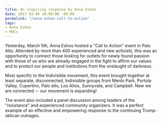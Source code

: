 ```yaml
---
title: An inspiring response by Anna Eshoo
date: 2017-03-06 10:09:00 -08:00
permalink: "/anna-eshoo-call-to-action"
tags:
- Anna Eshoo
- MOCs
---
```


Yesterday, March 5th, Anna Eshoo hosted a "Call to Action" event in Palo Alto.  Attended by more than 400 experienced and new activists, this was an opportunity to connect those looking for outlets for newly found passion with those of us who are already engaged in the fight to affirm our values and to protect our people and institutions from the onslaught of darkness.

Most specific to the Indivisible movement, this event brought together at least separate, disconnected, Indivisible groups from Menlo Park, Portola Valley, Cupertino, Palo alto, Los Altos, Sunnyvale, and Campbell.  New we are connected -- our movement is expanding!

The event also included a panel discussion among leaders of the "resistance" and experienced community organizers.  It was a perfect example of an effective and empowering response to the continuing Trump-ublican outrages.